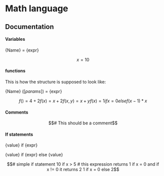 # Math language

## Documentation

#### Variables

{Name} = {expr}

```math
x = 10
```

#### functions

This is how the structure is supposed to look like:

{Name} ([*params*]) = {expr}

```math
f() = 4 + 2

f(x) = x + 2

f(x, y) = x + y

f(x) = 1 if x = 0 else f(x-1) * x
```

#### Comments

```math
# This should be a comment
```

#### If statements

{value} if {expr}

{value} if {expr} else {value}

```math
# simple if statement
10 if x > 5

# this expression returns 1 if x = 0 and if x != 0 it returns 2
1 if x = 0 else 2
```

